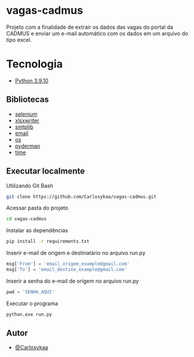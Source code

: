 # vagas-cadmus

Projeto com a finalidade de extrair os dados das vagas do portal da CADMUS e enviar um e-mail automático com os dados em um arquivo do tipo excel.

# Tecnologia


- [Python 3.9.10](https://www.python.org/downloads/release/python-3910/)


## Bibliotecas

- [selenium](https://selenium-python.readthedocs.io/)
- [xlsxwriter](https://xlsxwriter.readthedocs.io/)
- [smtplib](https://docs.python.org/3/library/smtplib.html)
- [email](https://docs.python.org/3/library/email.html)
- [os](https://docs.python.org/3/library/os.html)
- [pyderman](https://pypi.org/project/pyderman/)
- [time](https://docs.python.org/3/library/time.html)

## Executar localmente

Utilizando Git Bash


```bash
git clone https://github.com/Carlosykaa/vagas-cadmus.git
```
Acessar pasta do projeto
```bash
cd vagas-cadmus
```

Instalar as dependências
```bash
pip install -r requirements.txt
```
Inserir e-mail de origem e destinatário no arquivo run.py
```python
msg['From'] = 'email_origem_example@gmail.com'
msg['To'] = 'email_destino_example@gmail.com'
```

Inserir a senha do e-mail de origem no arquivo run.py
```python
pwd = 'SENHA_AQUI'
```

Executar o programa
```bash
python.exe run.py
```

## Autor

- [@Carlosykaa](https://github.com/Carlosykaa)